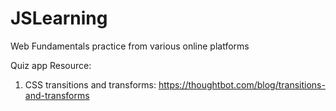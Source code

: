# JSLearning

Web Fundamentals practice from various online platforms

Quiz app Resource:

1. CSS transitions and transforms: https://thoughtbot.com/blog/transitions-and-transforms
